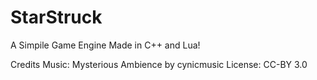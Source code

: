# StarStruck
A Simpile Game Engine Made in C++ and Lua!


Credits
Music: Mysterious Ambience by cynicmusic
License: CC-BY 3.0

